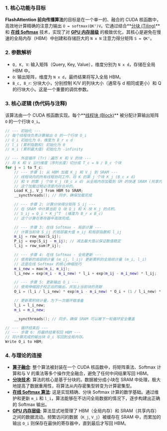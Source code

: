 ### 1. 核心功能与目标

**FlashAttention 前向传播算法**的目标是在一个单一的、融合的 CUDA 核函数中，高效地计算精确的注意力输出 `O = softmax(QKᵀ)V`。它通过结合**[分块 (Tiling)](./Lecture5-Tiling.md)** 和 **[在线 Softmax](./Lecture5-Online-Softmax-Algorithm.md)** 技术，实现了对 **[GPU 内存层级](./Lecture5-GPU-Memory-Hierarchy.md)** 的极致优化，其核心是避免在慢速的全局内存（HBM）中创建和存储巨大的 `N x N` 注意力得分矩阵 `S = QKᵀ`。

### 2. 参数解析

- `Q, K, V`: 输入矩阵（Query, Key, Value），维度分别为 `N x d`，存储在全局 HBM 中。
- `O`: 输出矩阵，维度为 `N x d`，最终结果将写入全局 HBM。
- `B_c, B_r`: 分块大小，分别控制 K/V 的列块大小（通常与 d 相同或更小）和 Q 的行块大小。这是一个重要的调优参数。

### 3. 核心逻辑 (伪代码与注释)

该算法由一个 CUDA 核函数实现。每个**[线程块 (Block)](./Lecture5-GPU-Execution-Model.md)** 被分配计算输出矩阵 `O` 的一个行块 `O_i`。

```cpp
// --- 初始化 ---
// 每个线程块负责计算输出 O 的一个行块 O_i
// O_i 初始化为 0，维度为 B_r x d
// l_i (累积指数和) 初始化为 0
// m_i (累积最大值) 初始化为 -infinity

// --- 外层循环 (Tr)：遍历 K 和 V 的块 ---
// 将 K 和 V 沿行维度（序列长度）切分成 T_c = N / B_c 个块
for j = 1 to T_c:
    // --- 步骤 1: 从 HBM 加载 K_j 和 V_j 到 SRAM ---
    // 线程块内的所有线程协同工作，将 K 的第 j 个块 K_j (B_c x d)
    // 和 V 的第 j 个块 V_j (B_c x d) 从全局内存加载到 SM 的快速 SRAM (共享内存) 中。
    // 这个加载过程必须是内存合并的。
    Load K_j, V_j from HBM to SRAM;
    __syncthreads(); // 同步，确保加载完成

    // --- 步骤 2: 计算分块得分矩阵 S_ij ---
    // 在 SRAM 中计算当前 Q 块 Q_i 和 K 块 K_j 的点积。
    // S_ij = Q_i * K_j^T  (维度为 B_r x B_c)
    // 这个计算在寄存器中高效完成。

    // --- 步骤 3: 在线 Softmax - 局部计算 ---
    // 计算当前块 S_ij 的局部最大值 m_ij 和局部指数和 l_ij
    m_ij = row_max(S_ij);
    P_ij = exp(S_ij - m_ij); // 减去最大值以保证数值稳定
    l_ij = row_sum(P_ij);

    // --- 步骤 4: 在线 Softmax - 全局更新 ---
    // 使用新的局部统计量 (m_ij, l_ij) 更新累积的全局统计量 (m_i, l_i)
    // 这是在线 Softmax 的核心伸缩技巧
    m_i_new = max(m_i, m_ij);
    l_i_new = exp(m_i - m_i_new) * l_i + exp(m_ij - m_i_new) * l_ij;

    // --- 步骤 5: 更新输出 O_i ---
    // 使用伸缩因子校正旧的输出，并加上当前块的贡献
    O_i = (l_i / l_i_new) * exp(m_i - m_i_new) * O_i + (1 / l_i_new) * P_ij * V_j;

    // 更新累积统计量，为下一次循环做准备
    l_i = l_i_new;
    m_i = m_i_new;

    __syncthreads(); // 同步，确保 SRAM 可以被下一轮循环安全覆盖

// --- 循环结束后 ---
// --- 步骤 6: 将最终结果写回 HBM ---
// 将计算完成的输出块 O_i 写回到全局内存。
Write O_i to HBM;
```

### 4. 与理论的连接

- **[算子融合](./Lecture5-Operator-Fusion.md)**: 整个算法被封装在一个 CUDA 核函数中，将矩阵乘法、Softmax 计算和与 V 的乘法等多个操作完全融合，避免了任何中间结果写回 HBM。
- **[分块技术](./Lecture5-Tiling.md)**: 算法的核心是基于分块的。数据被分成小块在 SRAM 中处理，极大地提高了数据重用性，将算法从内存密集型转变为计算密集型。
- **[在线 Softmax 算法](./Lecture5-Online-Softmax-Algorithm.md)**: 这是实现精确、分块 Softmax 计算的数学基础。通过维护和更新 `m_i` 和 `l_i`，算法能够在不访问全局数据的情况下，逐步构建出正确的 Softmax 输出。
- **[GPU 内存层级](./Lecture5-GPU-Memory-Hierarchy.md)**: 算法显式地管理了 HBM（全局内存）和 SRAM（共享内存）之间的数据流动。频繁访问的数据（`K_j`, `V_j`）被缓存在 SRAM 中，而累加的输出 `O_i` 则保存在最快的寄存器中，直到最后才写回 HBM。